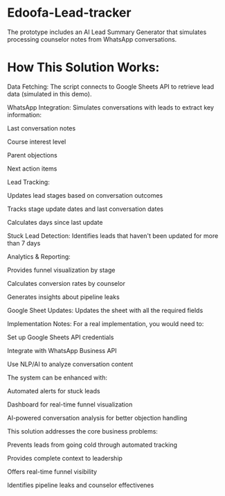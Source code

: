 # Edoofa-Lead-tracker
The prototype includes an AI Lead Summary Generator that simulates processing counselor notes from WhatsApp conversations.

# How This Solution Works:
Data Fetching: The script connects to Google Sheets API to retrieve lead data (simulated in this demo).

WhatsApp Integration: Simulates conversations with leads to extract key information:

Last conversation notes

Course interest level

Parent objections

Next action items

Lead Tracking:

Updates lead stages based on conversation outcomes

Tracks stage update dates and last conversation dates

Calculates days since last update

Stuck Lead Detection: Identifies leads that haven't been updated for more than 7 days

Analytics & Reporting:

Provides funnel visualization by stage

Calculates conversion rates by counselor

Generates insights about pipeline leaks

Google Sheet Updates: Updates the sheet with all the required fields

Implementation Notes:
For a real implementation, you would need to:

Set up Google Sheets API credentials

Integrate with WhatsApp Business API

Use NLP/AI to analyze conversation content

The system can be enhanced with:

Automated alerts for stuck leads

Dashboard for real-time funnel visualization

AI-powered conversation analysis for better objection handling

This solution addresses the core business problems:

Prevents leads from going cold through automated tracking

Provides complete context to leadership

Offers real-time funnel visibility

Identifies pipeline leaks and counselor effectivenes
